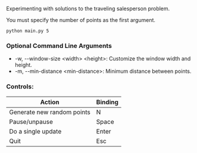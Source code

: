 Experimenting with solutions to the traveling salesperson problem.

You must specify the number of points as the first argument. 
```
python main.py 5
```

### Optional Command Line Arguments
- -w, --window-size \<width> \<height>: Customize the window width and height.
- -m, --min-distance \<min-distance>: Minimum distance between points.

### Controls:
Action | Binding
--- | ---
Generate new random points | N
Pause/unpause | Space
Do a single update | Enter
Quit | Esc
